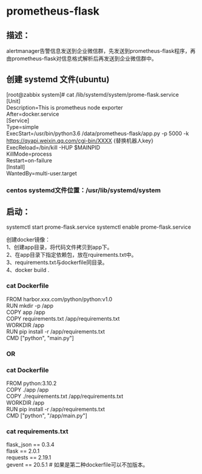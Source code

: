 # prometheus-flask

## 描述：
alertmanager告警信息发送到企业微信群，先发送到prometheus-flask程序，再由prometheus-flask对信息格式解析后再发送到企业微信群中。

## 创建 systemd 文件(ubuntu)
[root@zabbix system]# cat /lib/systemd/system/prome-flask.service  
[Unit]  
Description=This is prometheus node exporter  
After=docker.service  
[Service]  
Type=simple  
ExecStart=/usr/bin/python3.6 /data/prometheus-flask/app.py -p 5000 -k https://qyapi.weixin.qq.com/cgi-bin/XXXX {替换机器人key}  
ExecReload=/bin/kill -HUP $MAINPID  
KillMode=process  
Restart=on-failure  
[Install]  
WantedBy=multi-user.target  

### centos systemd文件位置：/usr/lib/systemd/system

## 启动：
systemctl start prome-flask.service
systemctl enable prome-flask.service

创建docker镜像：      
1、创建app目录，将代码文件拷贝到app下。     
2、在app目录下指定依赖包，放在rquirements.txt中。             
3、requirements.txt与dockerfile同目录。               
4、docker build .       

### cat Dockerfile     
FROM harbor.xxx.com/python/python:v1.0            
RUN mkdir -p /app          
COPY app /app           
COPY requirements.txt /app/requirements.txt          
WORKDIR /app     
RUN pip install -r /app/requirements.txt        
CMD ["python", "main.py"]       

### OR
### cat Dockerfile     
FROM python:3.10.2    
COPY ./app /app     
COPY ./requirements.txt /app/requirements.txt     
WORKDIR /app      
RUN pip install -r /app/requirements.txt    
CMD ["python", "/app/main.py"]      

### cat requirements.txt    
flask_json == 0.3.4    
flask == 2.0.1   
requests == 2.19.1   
gevent == 20.5.1       # 如果是第二种dockerfile可以不加版本。
